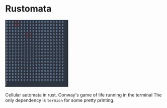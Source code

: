 # Rustomata

<img src="assets/rustomata.png" alt="drawing" width="200"/>

Cellular automata in rust. Conway's game of life running in the terminal
The only dependency is `termion` for some pretty printing.
